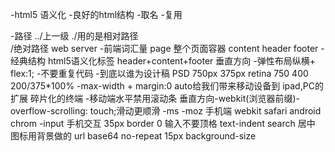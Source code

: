 -html5 语义化
-良好的html结构
-取名
-复用

-路径 
../上一级
./用的是相对路径  
/绝对路径  web server
-前端词汇量
    page 整个页面容器
    content header footer
-经典结构 html5语义化标签
    header+content+footer 垂直方向
-弹性布局纵横+ flex:1;
-不要重复代码
-到底以谁为设计稿 PSD 750px  375px retina
    750 400  200/375*100%
-max-width + margin:0 auto给我们带来移动设备到
ipad,PC的扩展 碎片化的终端
-移动端水平禁用滚动条 
垂直方向-webkit(浏览器前缀)-overflow-scrolling: touch;滑动更顺滑 -ms -moz
手机端 webkit safari android chrom
-input
    手机交互 35px
    border 0
    输入不要顶格 text-indent
    search 居中
    图标用背景做的 url base64 no-repeat 15px 
    background-size